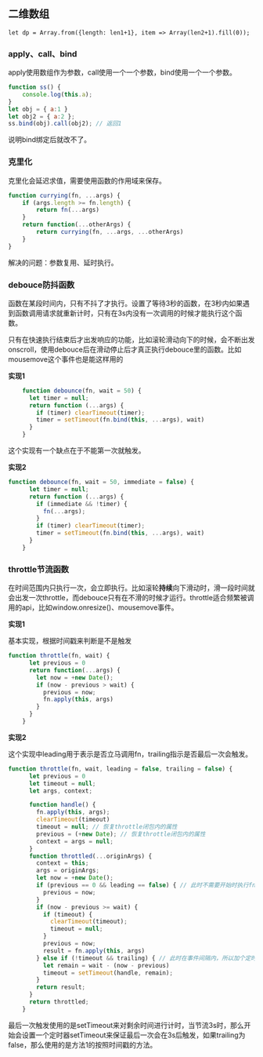 
## 二维数组

`let dp = Array.from({length: len1+1}, item => Array(len2+1).fill(0));`

### apply、call、bind

apply使用数组作为参数，call使用一个一个参数，bind使用一个一个参数。

```javascript
function ss() {
	console.log(this.a);
}
let obj = { a:1 }
let obj2 = { a:2 };
ss.bind(obj).call(obj2); // 返回1
```

说明bind绑定后就改不了。

### 克里化

克里化会延迟求值，需要使用函数的作用域来保存。

```javascript
function currying(fn, ...args) {
    if (args.length >= fn.length) {
        return fn(...args)
    }
    return function(...otherArgs) {
        return currying(fn, ...args, ...otherArgs)
    }
}
```

解决的问题：参数复用、延时执行。

### debouce防抖函数

函数在某段时间内，只有不抖了才执行。设置了等待3秒的函数，在3秒内如果遇到函数调用请求就重新计时，只有在3s内没有一次调用的时候才能执行这个函数。

只有在快速执行结束后才出发响应的功能，比如滚轮滑动向下的时候，会不断出发onscroll，使用debouce后在滑动停止后才真正执行debouce里的函数。比如mousemove这个事件也是能这样用的

**实现1**

```javascript
    function debounce(fn, wait = 50) {
      let timer = null;
      return function (...args) {
        if (timer) clearTimeout(timer);
        timer = setTimeout(fn.bind(this, ...args), wait)
      }
    }
```

这个实现有一个缺点在于不能第一次就触发。

**实现2**

```javascript
function debounce(fn, wait = 50, immediate = false) {
      let timer = null;
      return function (...args) {
        if (immediate && !timer) {
          fn(...args);
        }
        if (timer) clearTimeout(timer);
        timer = setTimeout(fn.bind(this, ...args), wait)
      }
    }
```



### throttle节流函数

在时间范围内只执行一次，会立即执行。比如滚轮**持续**向下滑动时，滑一段时间就会出发一次throttle，而debouce只有在不滑的时候才运行。throttle适合频繁被调用的api，比如window.onresize()、mousemove事件。

**实现1** 

基本实现，根据时间戳来判断是不是触发

```javascript
function throttle(fn, wait) {
      let previous = 0
      return function(...args) {
        let now = +new Date();
        if (now - previous > wait) {
          previous = now;
          fn.apply(this, args)
        }
      }
    }
```

**实现2**

这个实现中leading用于表示是否立马调用fn，trailing指示是否最后一次会触发。

```javascript
function throttle(fn, wait, leading = false, trailing = false) {
      let previous = 0
      let timeout = null;
      let args, context;

      function handle() {
        fn.apply(this, args);
        clearTimeout(timeout)
        timeout = null; // 恢复throttle闭包内的属性
        previous = (+new Date); // 恢复throttle闭包内的属性
        context = args = null;
      }
      function throttled(...originArgs) {
        context = this;
        args = originArgs;
        let now = +new Date();
        if (previous == 0 && leading == false) { // 此时不需要开始时执行fn
          previous = now;
        }
        if (now - previous >= wait) {
          if (timeout) {
            clearTimeout(timeout);
            timeout = null;
          }
          previous = now;
          result = fn.apply(this, args)
        } else if (!timeout && trailing) { // 此时在事件间隔内，所以加个定时器来触发下个时间段一定会执行
          let remain = wait - (now - previous)
          timeout = setTimeout(handle, remain);
        }
        return result;
      }
      return throttled;
    }
```

最后一次触发使用的是setTimeout来对剩余时间进行计时，当节流3s时，那么开始会设置一个定时器setTimeout来保证最后一次会在3s后触发，如果trailing为false，那么使用的是方法1的按照时间戳的方法。
